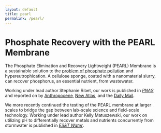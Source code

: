 ```yaml
---
layout: default
title: pearl
permalink: /pearl/
---
```


# Phosphate Recovery with the PEARL Membrane

The Phosphate Elimination and Recovery Lightweight (PEARL) Membrane is a sustainable solution to the [problem of phosphate pollution](https://www.theatlantic.com/science/archive/2021/02/phosphorus-pollution-fertilizer/617937/) and hypereutrophication.  A cellulose sponge, coated with a nanomaterial slurry, can recover phosphorus, an essential nutrient, from wastewater.

​Working under lead author Stephanie Ribet, our work is published in [_PNAS_](https://www.pnas.org/doi/10.1073/pnas.2102583118) and reported on by [Anthropocene](https://www.anthropocenemagazine.org/2021/06/a-nanoscale-solution-to-a-gigaton-problem/), [New Atlas](https://newatlas.com/environment/adaptable-sponge-phosphate-polluted-waterways-reuse/), and the [Daily Mail](https://www.dailymail.co.uk/sciencetech/article-9637929/Scientists-create-sponge-soak-phosphate-reused.html).

​We more recently continued the testing of the PEARL membrane at larger scales to bridge the gap between lab-scale science and field-scale technology.  Working under lead author Kelly Matuszewski, our work on utilizing pH to differentially recover metals and nutrients concurrently from stormwater is published in [_ES&T Water_](https://pubs.acs.org/doi/10.1021/acsestwater.4c01234).
